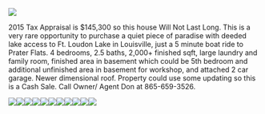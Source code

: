 

![](/uploads/versions/00y0y_1coyvs5na3g_1200x900---x----1200-675x---.jpg)

2015 Tax Appraisal is $145,300 so this house Will Not Last Long. This is a very rare opportunity to purchase a quiet piece of paradise with deeded lake access to Ft. Loudon Lake in Louisville, just a 5 minute boat ride to Prater Flats. 4 bedrooms, 2.5 baths, 2,000+ finished sqft, large laundry and family room, finished area in basement which could be 5th bedroom and additional unfinished area in basement for workshop, and attached 2 car garage. Newer dimensional roof. Property could use some updating so this is a Cash Sale. Call Owner/ Agent Don at 865-659-3526.

![](/uploads/versions/00z0z_58zsmu4n6y4_1200x900---x----900-900x---.jpg)![](/uploads/versions/00o0o_4h37euquili_1200x900---x----900-900x---.jpg)![](/uploads/versions/00q0q_e6no0qzltkf_1200x900---x----900-900x---.jpg)![](/uploads/versions/00000_j7zwvts2ygx_1200x900---x----900-900x---.jpg)![](/uploads/versions/00v0v_ksphwwm9fmw_1200x900---x----900-900x---.jpg)![](/uploads/versions/00b0b_2y0si3d9uis_1200x900---x----900-900x---.jpg)![](/uploads/versions/00909_6xu4x6mncnk_1200x900---x----900-900x---.jpg)![](/uploads/versions/00q0q_3guwcrkae3z_1200x900---x----900-900x---.jpg)![](/uploads/versions/00s0s_aqrhdz6pnhb_1200x900---x----900-900x---.jpg)![](/uploads/versions/00m0m_f8mxc1qesm0_1200x900---x----1200-675x---.jpg)![](/uploads/versions/00l0l_80dtv8aafst_1200x900---x----1200-675x---.jpg)